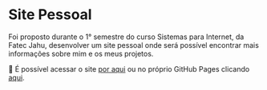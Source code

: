 # Site Pessoal

Foi proposto durante o 1° semestre do curso Sistemas para Internet, da Fatec Jahu, desenvolver um site pessoal onde será possível encontrar mais informações sobre mim e os meus projetos.

🔗 É possível acessar o site [por aqui](http://201.55.33.89/si/2019/0200831911004/) ou no próprio GitHub Pages clicando [aqui](https://brunoibarbosa.github.io/).